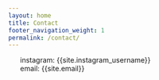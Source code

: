 ```yaml
---
layout: home
title: Contact
footer_navigation_weight: 1
permalink: /contact/
---
```

<div class="text-section">
<ul style="list-style:none;">
<li>instagram: {{site.instagram_username}}</li>
<li>email: {{site.email}}</li>
</ul>
</div>
